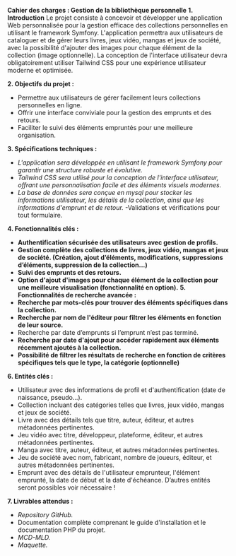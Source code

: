 **Cahier des charges : Gestion de la bibliothèque personnelle**
**1. Introduction**
   Le projet consiste à concevoir et développer une application Web personnalisée pour la gestion
   efficace des collections personnelles en utilisant le framework Symfony. L'application permettra aux
   utilisateurs de cataloguer et de gérer leurs livres, jeux vidéo, mangas et jeux de société, avec la
   possibilité d'ajouter des images pour chaque élément de la collection (image optionnelle). La
   conception de l'interface utilisateur devra obligatoirement utiliser Tailwind CSS pour une expérience
   utilisateur moderne et optimisée.

**2. Objectifs du projet :**
- Permettre aux utilisateurs de gérer facilement leurs collections personnelles en ligne.
- Offrir une interface conviviale pour la gestion des emprunts et des retours.
- Faciliter le suivi des éléments empruntés pour une meilleure organisation.

**3. Spécifications techniques :**
- _L'application sera développée en utilisant le framework Symfony pour garantir une structure
  robuste et évolutive._
- _Tailwind CSS sera utilisé pour la conception de l'interface utilisateur, offrant une personnalisation
  facile et des éléments visuels modernes._
- _La base de données sera conçue en mysql pour stocker les informations utilisateur, les détails de la
  collection, ainsi que les informations d'emprunt et de retour._
  -Validations et vérifications pour tout formulaire.

**4. Fonctionnalités clés :**
- __Authentification sécurisée des utilisateurs avec gestion de profils.__
- __Gestion complète des collections de livres, jeux vidéo, mangas et jeux de société. (Création, ajout
  d’éléments, modifications, suppressions d’éléments, suppression de la collection...)__
- __Suivi des emprunts et des retours.__
- __Option d'ajout d'images pour chaque élément de la collection pour une meilleure visualisation
  (fonctionnalité en option).__
**5. Fonctionnalités de recherche avancée :**
- __Recherche par mots-clés pour trouver des éléments spécifiques dans la collection.__
- __Recherche par nom de l'éditeur pour filtrer les éléments en fonction de leur source.__
- Recherche par date d’emprunts si l’emprunt n’est pas terminé.
- __Recherche par date d'ajout pour accéder rapidement aux éléments récemment ajoutés à la
  collection.__
- __Possibilité de filtrer les résultats de recherche en fonction de critères spécifiques tels que le type,
  la catégorie (optionnelle)__

**6. Entités clés :**
- Utilisateur avec des informations de profil et d'authentification (date de naissance, pseudo...).
- Collection incluant des catégories telles que livres, jeux vidéo, mangas et jeux de société.
- Livre avec des détails tels que titre, auteur, éditeur, et autres métadonnées pertinentes.
- Jeu vidéo avec titre, développeur, plateforme, éditeur, et autres métadonnées pertinentes.
- Manga avec titre, auteur, éditeur, et autres métadonnées pertinentes.
- Jeu de société avec nom, fabricant, nombre de joueurs, éditeur, et autres métadonnées
  pertinentes.
- Emprunt avec des détails de l'utilisateur emprunteur, l'élément emprunté, la date de début et la
  date d'échéance.
  D’autres entités seront possibles voir nécessaire !

**7. Livrables attendus :**
- _Repository GitHub._
- Documentation complète comprenant le guide d'installation et le documentation PHP du projet.
- _MCD-MLD._
- _Maquette._
